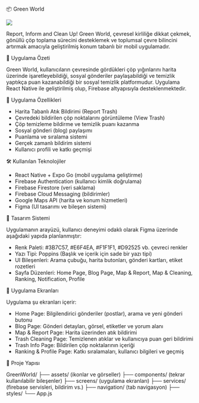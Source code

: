 📦 Green World

<img src='https://github.com/Developrimbor/GreenWorld/blob/main/B%C3%A9hance.png'>

Report, Inform and Clean Up!
Green World, çevresel kirliliğe dikkat çekmek, gönüllü çöp toplama sürecini desteklemek ve toplumsal çevre bilincini artırmak amacıyla geliştirilmiş konum tabanlı bir mobil uygulamadır.

🧭 Uygulama Özeti

Green World, kullanıcıların çevresinde gördükleri çöp yığınlarını harita üzerinde işaretleyebildiği, sosyal gönderiler paylaşabildiği ve temizlik yaptıkça puan kazanabildiği bir sosyal temizlik platformudur. Uygulama React Native ile geliştirilmiş olup, Firebase altyapısıyla desteklenmektedir.

🧩 Uygulama Özellikleri

- Harita Tabanlı Atık Bildirimi (Report Trash)
- Çevredeki bildirilen çöp noktalarını görüntüleme (View Trash)
- Çöp temizleme bildirme ve temizlik puanı kazanma
- Sosyal gönderi (blog) paylaşımı
- Puanlama ve sıralama sistemi
- Gerçek zamanlı bildirim sistemi
- Kullanıcı profili ve katkı geçmişi

🛠️ Kullanılan Teknolojiler

- React Native + Expo Go (mobil uygulama geliştirme)
- Firebase Authentication (kullanıcı kimlik doğrulama)
- Firebase Firestore (veri saklama)
- Firebase Cloud Messaging (bildirimler)
- Google Maps API (harita ve konum hizmetleri)
- Figma (UI tasarımı ve bileşen sistemi)

🎨 Tasarım Sistemi

Uygulamanın arayüzü, kullanıcı deneyimi odaklı olarak Figma üzerinde aşağıdaki yapıda planlanmıştır:

- Renk Paleti: #3B7C57, #E6F4EA, #F1F1F1, #D92525 vb. çevreci renkler
- Yazı Tipi: Poppins (Başlık ve içerik için sade bir yazı tipi)
- UI Bileşenleri: Arama çubuğu, harita butonları, gönderi kartları, etiket rozetleri
- Sayfa Düzenleri: Home Page, Blog Page, Map & Report, Map & Cleaning, Ranking, Notification, Profile

📱 Uygulama Ekranları

Uygulama şu ekranları içerir:

- Home Page: Bilgilendirici gönderiler (postlar), arama ve yeni gönderi butonu
- Blog Page: Gönderi detayları, görsel, etiketler ve yorum alanı
- Map & Report Page: Harita üzerinden atık bildirimi
- Trash Cleaning Page: Temizlenen atıklar ve kullanıcıya puan geri bildirimi
- Trash Info Page: Bildirilen çöp noktalarının içeriği
- Ranking & Profile Page: Katkı sıralamaları, kullanıcı bilgileri ve geçmiş

📁 Proje Yapısı

GreenWorld/
├── assets/ (ikonlar ve görseller)
├── components/ (tekrar kullanılabilir bileşenler)
├── screens/ (uygulama ekranları)
├── services/ (firebase servisleri, bildirim vs.)
├── navigation/ (tab navigasyon)
├── styles/
└── App.js
